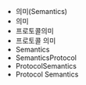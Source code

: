 - 의미(Semantics)
- 의미
- 프로토콜의미
- 프로토콜 의미
- Semantics
- SemanticsProtocol
- ProtocolSemantics
- Protocol Semantics